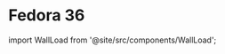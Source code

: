 # Fedora 36
import WallLoad from '@site/src/components/WallLoad';

<WallLoad api="https://raw.githubusercontent.com/AloneER0/DistroWallpapers/main/Fedora/Fedora36/Fedora36"/>
